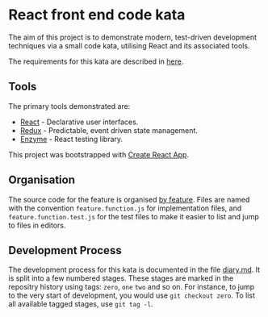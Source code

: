 # React front end code kata

The aim of this project is to demonstrate modern, test-driven development techniques via a small code kata, utilising React and its associated tools.

The requirements for this kata are described in [here](/requirements.md).

## Tools

The primary tools demonstrated are:
- [React](https://reactjs.org/) - Declarative user interfaces.
- [Redux](https://redux.js.org/) - Predictable, event driven state management.
- [Enzyme](http://airbnb.io/enzyme/) - React testing library.

This project was bootstrapped with [Create React App](https://github.com/facebookincubator/create-react-app).

## Organisation

The source code for the feature is organised [by feature](https://jaysoo.ca/2016/02/28/organizing-redux-application/#rule-1-organize-by-feature). Files are named with the convention `feature.function.js` for implementation files, and `feature.function.test.js` for the test files to make it easier to list and jump to files in editors.

## Development Process

The development process for this kata is documented in the file [diary.md](/diary.md). It is split into a few numbered stages. These stages are marked in the repositry history using tags: `zero`, `one` `two` and so on. For instance, to jump to the very start of development, you would use `git checkout zero`. To list all available tagged stages, use `git tag -l`.